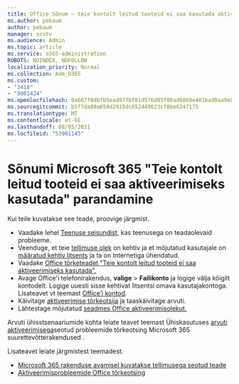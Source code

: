 ```yaml
---
title: Office Sõnum – teie kontolt leitud tooteid ei saa kasutada aktiveerimiseks
ms.author: pebaum
author: pebaum
manager: scotv
ms.audience: Admin
ms.topic: article
ms.service: o365-administration
ROBOTS: NOINDEX, NOFOLLOW
localization_priority: Normal
ms.collection: Adm_O365
ms.custom:
- "3418"
- "9001424"
ms.openlocfilehash: 9a667f0dbfb5ead977bf81d576d85f00ad6869e401bad0aa9e833e7fb75b78e3
ms.sourcegitcommit: b5f7da89a650d2915dc652449623c78be6247175
ms.translationtype: MT
ms.contentlocale: et-EE
ms.lasthandoff: 08/05/2021
ms.locfileid: "53981145"
---
```

# <a name="fixing-the-microsoft-365-apps-the-products-we-found-in-your-account-cant-be-used-to-activate-message"></a>Sõnumi Microsoft 365 "Teie kontolt leitud tooteid ei saa aktiveerimiseks kasutada" parandamine

Kui teile kuvatakse see teade, proovige järgmist.

- Vaadake lehel [Teenuse seisundist,](https://docs.microsoft.com/office365/enterprise/view-service-health) kas teenusega on teadaolevaid probleeme.
- Veenduge, et teie [tellimuse olek](https://support.office.com/article/0d23d3c0-c19c-4b2f-9845-5344fedc4380#bkmk_checksubscription) on kehtiv ja et mõjutatud kasutajale on [määratud kehtiv litsents](https://support.office.com/article/997596B5-4173-4627-B915-36ABAC6786DC) ja ta on Internetiga ühendatud. 
- Vaadake [Office tõrketeadet "Teie kontolt leitud tooteid ei saa aktiveerimiseks kasutada".](https://support.office.com/article/c9f9a0b3-5aae-4131-8077-21e6a59f141e)
- Avage Office'i telefonirakendus, **valige**  >  **Failikonto** ja logige välja kõigilt kontodelt. Logige uuesti sisse kehtivat litsentsi omava kasutajakontoga. Lisateavet vt teemast [Office’i kontod](https://support.office.com/article/628ea040-f265-49de-b986-be09c3ebf8a9).
- Käivitage [aktiveerimise tõrkeotsija](https://aka.ms/SARA-OfficeActivation-Alchemy) ja taaskäivitage arvuti.
- Lähtestage mõjutatud [seadmes Office aktiveerimisolekut.](https://docs.microsoft.com/office365/troubleshoot/activation/reset-office-365-proplus-activation-state)

Arvuti ühisstsenaariumide kohta leiate teavet teemast Ühiskasutuses [arvuti aktiveerimisega](https://docs.microsoft.com/deployoffice/troubleshoot-shared-computer-activation)seotud probleemide tõrkeotsing Microsoft 365 suurettevõtterakendused .

Lisateavet leiate järgmistest teemadest. 
- [Microsoft 365 rakenduse avamisel kuvatakse tellimusega seotud teade](https://support.office.com/article/4cabe32c-f594-4c0e-9191-3d3ade10cceb)
- [Aktiveerimisprobleemide Office tõrkeotsing](https://support.office.com/article/0d23d3c0-c19c-4b2f-9845-5344fedc4380)